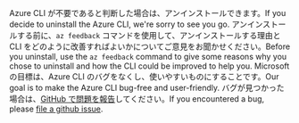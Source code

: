 <span data-ttu-id="d1ec9-101">Azure CLI が不要であると判断した場合は、アンインストールできます。</span><span class="sxs-lookup"><span data-stu-id="d1ec9-101">If you decide to uninstall the Azure CLI, we're sorry to see you go.</span></span> <span data-ttu-id="d1ec9-102">アンインストールする前に、`az feedback` コマンドを使用して、アンインストールする理由と CLI をどのように改善すればよいかについてご意見をお聞かせください。</span><span class="sxs-lookup"><span data-stu-id="d1ec9-102">Before you uninstall, use the `az feedback` command to give some reasons why you chose to uninstall and how the CLI could be improved to help you.</span></span> <span data-ttu-id="d1ec9-103">Microsoft の目標は、Azure CLI のバグをなくし、使いやすいものにすることです。</span><span class="sxs-lookup"><span data-stu-id="d1ec9-103">Our goal is to make the Azure CLI bug-free and user-friendly.</span></span> <span data-ttu-id="d1ec9-104">バグが見つかった場合は、[GitHub で問題を報告](https://github.com/Azure/azure-cli/issues)してください。</span><span class="sxs-lookup"><span data-stu-id="d1ec9-104">If you encountered a bug, please [file a github issue](https://github.com/Azure/azure-cli/issues).</span></span>